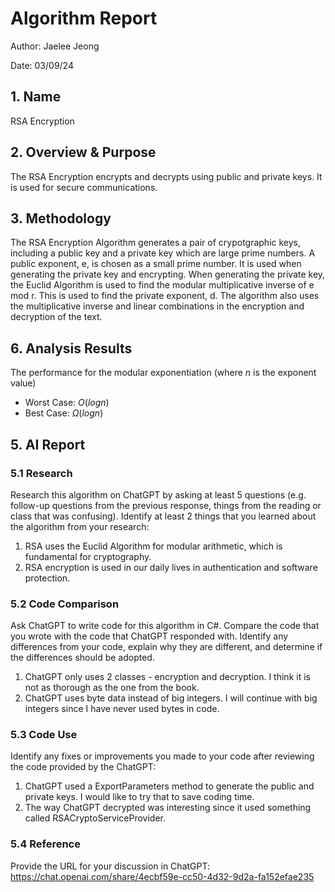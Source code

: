 # Algorithm Report

Author: Jaelee Jeong

Date: 03/09/24

## 1. Name
RSA Encryption

## 2. Overview & Purpose
<!-- Describe the purpose of the algorithm and what it is used for. -->
The RSA Encryption encrypts and decrypts using public and private keys. It is used for secure communications. 

## 3. Methodology
<!-- Describe the design of the algorithm.  This should be detailed enough to both understand how the algorithm works and be sufficient to code in any language.  Detailed descriptions will be more than 100 words. 

The inclusion of a picture describing the how the algorithm works will earn bonus points.
![](images/smile.png) -->
The RSA Encryption Algorithm generates a pair of crypotgraphic keys, including a public key and a private key which are large prime numbers. A public exponent, e, is chosen as a small prime number. It is used when generating the private key and encrypting. When generating the private key, the Euclid Algorithm is used to find the modular multiplicative inverse of e mod r. This is used to find the private exponent, d. The algorithm also uses the multiplicative inverse and linear combinations in the encryption and decryption of the text.

## 6. Analysis Results

The performance for the modular exponentiation (where $n$ is the exponent value)

* Worst Case: $O(log n)$
* Best Case: $\Omega(log n)$

## 5. AI Report

### 5.1 Research

Research this algorithm on ChatGPT by asking at least 5 questions (e.g. follow-up questions from the previous response, things from the reading or class that was confusing).  Identify at least 2 things that you learned about the algorithm from your research:

1. RSA uses the Euclid Algorithm for modular arithmetic, which is fundamental for cryptography.
2. RSA encryption is used in our daily lives in authentication and software protection.

### 5.2 Code Comparison

Ask ChatGPT to write code for this algorithm in C#.  Compare the code that you wrote with the code that ChatGPT responded with.  Identify any differences from your code, explain why they are different, and determine if the differences should be adopted.

1. ChatGPT only uses 2 classes - encryption and decryption. I think it is not as thorough as the one from the book.
2. ChatGPT uses byte data instead of big integers. I will continue with big integers since I have never used bytes in code.

### 5.3 Code Use

Identify any fixes or improvements you made to your code after reviewing the code provided by the ChatGPT:

1. ChatGPT used a ExportParameters method to generate the public and private keys. I would like to try that to save coding time.
2. The way ChatGPT decrypted was interesting since it used something called RSACryptoServiceProvider. 

### 5.4 Reference

Provide the URL for your discussion in ChatGPT: https://chat.openai.com/share/4ecbf59e-cc50-4d32-9d2a-fa152efae235 

